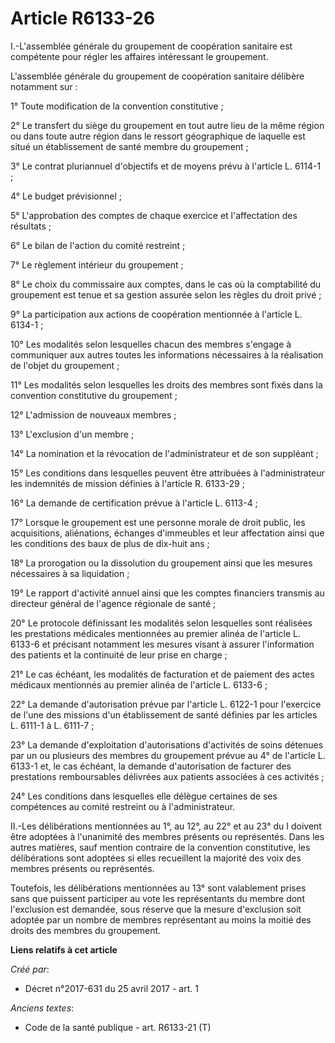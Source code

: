 # Article R6133-26

I.-L'assemblée générale du groupement de coopération sanitaire est compétente pour régler les affaires intéressant le
groupement.

L'assemblée générale du groupement de coopération sanitaire délibère notamment sur :

1° Toute modification de la convention constitutive ;

2° Le transfert du siège du groupement en tout autre lieu de la même région ou dans toute autre région dans le ressort
géographique de laquelle est situé un établissement de santé membre du groupement ;

3° Le contrat pluriannuel d'objectifs et de moyens prévu à l'article L. 6114-1 ;

4° Le budget prévisionnel ;

5° L'approbation des comptes de chaque exercice et l'affectation des résultats ;

6° Le bilan de l'action du comité restreint ;

7° Le règlement intérieur du groupement ;

8° Le choix du commissaire aux comptes, dans le cas où la comptabilité du groupement est tenue et sa gestion assurée selon
les règles du droit privé ;

9° La participation aux actions de coopération mentionnée à l'article L. 6134-1 ;

10° Les modalités selon lesquelles chacun des membres s'engage à communiquer aux autres toutes les informations nécessaires à
la réalisation de l'objet du groupement ;

11° Les modalités selon lesquelles les droits des membres sont fixés dans la convention constitutive du groupement ;

12° L'admission de nouveaux membres ;

13° L'exclusion d'un membre ;

14° La nomination et la révocation de l'administrateur et de son suppléant ;

15° Les conditions dans lesquelles peuvent être attribuées à l'administrateur les indemnités de mission définies à l'article
R. 6133-29 ;

16° La demande de certification prévue à l'article L. 6113-4 ;

17° Lorsque le groupement est une personne morale de droit public, les acquisitions, aliénations, échanges d'immeubles et
leur affectation ainsi que les conditions des baux de plus de dix-huit ans ;

18° La prorogation ou la dissolution du groupement ainsi que les mesures nécessaires à sa liquidation ;

19° Le rapport d'activité annuel ainsi que les comptes financiers transmis au directeur général de l'agence régionale de
santé ;

20° Le protocole définissant les modalités selon lesquelles sont réalisées les prestations médicales mentionnées au premier
alinéa de l'article L. 6133-6 et précisant notamment les mesures visant à assurer l'information des patients et la continuité
de leur prise en charge ;

21° Le cas échéant, les modalités de facturation et de paiement des actes médicaux mentionnés au premier alinéa de l'article
L. 6133-6 ;

22° La demande d'autorisation prévue par l'article L. 6122-1 pour l'exercice de l'une des missions d'un établissement de
santé définies par les articles L. 6111-1 à L. 6111-7  ;

23° La demande d'exploitation d'autorisations d'activités de soins détenues par un ou plusieurs des membres du groupement
prévue au 4° de l'article L. 6133-1 et, le cas échéant, la demande d'autorisation de facturer des prestations remboursables
délivrées aux patients associées à ces activités ;

24° Les conditions dans lesquelles elle délègue certaines de ses compétences au comité restreint ou à l'administrateur.

II.-Les délibérations mentionnées au 1°, au 12°, au 22° et au 23° du I doivent être adoptées à l'unanimité des membres
présents ou représentés. Dans les autres matières, sauf mention contraire de la convention constitutive, les délibérations
sont adoptées si elles recueillent la majorité des voix des membres présents ou représentés.

Toutefois, les délibérations mentionnées au 13° sont valablement prises sans que puissent participer au vote les
représentants du membre dont l'exclusion est demandée, sous réserve que la mesure d'exclusion soit adoptée par un nombre de
membres représentant au moins la moitié des droits des membres du groupement.

**Liens relatifs à cet article**

_Créé par_:

  - Décret n°2017-631 du 25 avril 2017 - art. 1

_Anciens textes_:

  - Code de la santé publique - art. R6133-21 (T)
